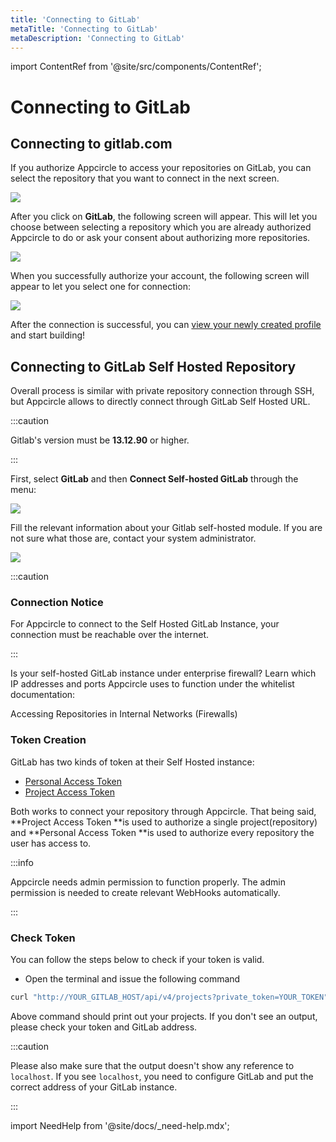 ```yaml
---
title: 'Connecting to GitLab'
metaTitle: 'Connecting to GitLab'
metaDescription: 'Connecting to GitLab'
---
```


import ContentRef from '@site/src/components/ContentRef';

# Connecting to GitLab

## Connecting to gitlab.com

If you authorize Appcircle to access your repositories on GitLab, you can select the repository that you want to connect in the next screen.

![](<https://cdn.appcircle.io/docs/assets/image (238).png>)

After you click on **GitLab**, the following screen will appear. This will let you choose between selecting a repository which you are already authorized Appcircle to do or ask your consent about authorizing more repositories.

![](<https://cdn.appcircle.io/docs/assets/image (235).png>)

When you successfully authorize your account, the following screen will appear to let you select one for connection:

![](<https://cdn.appcircle.io/docs/assets/image (236).png>)

After the connection is successful, you can [view your newly created profile](./README.md#view-the-newly-created-build-profile) and start building!

## Connecting to GitLab Self Hosted Repository

Overall process is similar with private repository connection through SSH, but Appcircle allows to directly connect through GitLab Self Hosted URL.

:::caution

Gitlab's version must be **13.12.90** or higher.

:::

First, select **GitLab** and then **Connect Self-hosted GitLab** through the menu:

![](<https://cdn.appcircle.io/docs/assets/image (242).png>)

Fill the relevant information about your Gitlab self-hosted module. If you are not sure what those are, contact your system administrator.

![](<https://cdn.appcircle.io/docs/assets/image (243).png>)

:::caution

### Connection Notice

For Appcircle to connect to the Self Hosted GitLab Instance, your connection must be reachable over the internet.

:::

Is your self-hosted GitLab instance under enterprise firewall? Learn which IP addresses and ports Appcircle uses to function under the whitelist documentation:

<ContentRef url="/infrastructure/accessing-repositories-in-internal-networks-firewalls">
  Accessing Repositories in Internal Networks (Firewalls)
</ContentRef>

### Token Creation

GitLab has two kinds of token at their Self Hosted instance:

- [Personal Access Token](https://docs.gitlab.com/ee/security/token_overview.html#personal-access-tokens)
- [Project Access Token](https://docs.gitlab.com/ee/security/token_overview.html#project-access-tokens)

Both works to connect your repository through Appcircle. That being said, **Project Access Token **is used to authorize a single project(repository) and **Personal Access Token **is used to authorize every repository the user has access to.

:::info

Appcircle needs admin permission to function properly. The admin permission is needed to create relevant WebHooks automatically.

:::

### Check Token

You can follow the steps below to check if your token is valid. 

- Open the terminal and issue the following command

```bash
curl "http://YOUR_GITLAB_HOST/api/v4/projects?private_token=YOUR_TOKEN"
```

Above command should print out your projects. If you don't see an output, please check your token and GitLab address. 

:::caution

Please also make sure that the output doesn't show any reference to `localhost`. If you see `localhost`,  you need to configure GitLab and put the correct address of your GitLab instance.

:::

import NeedHelp from '@site/docs/\_need-help.mdx';

<NeedHelp />
